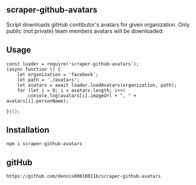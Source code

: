 ## scraper-github-avatars
Script downloads gitHub contibutor's avatars for given organization. Only public (not private)  team members avatars will be downloaded.
 
## Usage
```
const loader = require('scraper-github-avatars');
(async function () {
	let organization = 'facebook';
	let path = './avatars';
	let avatars = await loader.loadAvatars(organization, path);
	for (let i = 0; i < avatars.length; i++)
		console.log(avatars[i].imageUrl + ", " + avatars[i].personName);

})();
```
## Installation
``` npm i scraper-github-avatars ```


## gitHub
```
https://github.com/dennis00010011b/scraper-github-avatars

```

